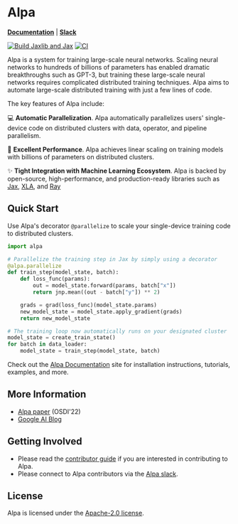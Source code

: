 # Alpa
[**Documentation**](https://alpa-projects.github.io) |
[**Slack**](https://forms.gle/YEZTCrtZD6EAVNBQ7)

[![Build Jaxlib and Jax](https://github.com/alpa-projects/alpa/actions/workflows/build_jax.yml/badge.svg)](https://github.com/alpa-projects/alpa/actions/workflows/build_jax.yml)
[![CI](https://github.com/alpa-projects/alpa/actions/workflows/ci.yml/badge.svg)](https://github.com/alpa-projects/alpa/actions/workflows/ci.yml)

Alpa is a system for training large-scale neural networks.
Scaling neural networks to hundreds of billions of parameters has enabled dramatic breakthroughs such as GPT-3, but training these large-scale neural networks requires complicated distributed training techniques.
Alpa aims to automate large-scale distributed training with just a few lines of code.

The key features of Alpa include:  

💻 **Automatic Parallelization**. Alpa automatically parallelizes users' single-device code on distributed clusters with data, operator, and pipeline parallelism. 

🚀 **Excellent Performance**. Alpa achieves linear scaling on training models with billions of parameters on distributed clusters.

✨ **Tight Integration with Machine Learning Ecosystem**. Alpa is backed by open-source, high-performance, and production-ready libraries such as [Jax](https://github.com/google/jax), [XLA](https://www.tensorflow.org/xla), and [Ray](https://github.com/ray-project/ray)

## Quick Start
Use Alpa's decorator ``@parallelize`` to scale your single-device training code to distributed clusters.

```python
import alpa

# Parallelize the training step in Jax by simply using a decorator
@alpa.parallelize
def train_step(model_state, batch):
    def loss_func(params):
        out = model_state.forward(params, batch["x"])
        return jnp.mean((out - batch["y"]) ** 2)

    grads = grad(loss_func)(model_state.params)
    new_model_state = model_state.apply_gradient(grads)
    return new_model_state

# The training loop now automatically runs on your designated cluster
model_state = create_train_state()
for batch in data_loader:
    model_state = train_step(model_state, batch)
```

Check out the [Alpa Documentation](https://alpa-projects.github.io) site for installation instructions, tutorials, examples, and more.

## More Information
- [Alpa paper](https://arxiv.org/pdf/2201.12023.pdf) (OSDI'22)
- [Google AI Blog](https://ai.googleblog.com/2022/05/alpa-automated-model-parallel-deep.html)

## Getting Involved
- Please read the [contributor guide](https://alpa-projects.github.io/developer/developer_guide.html) if you are interested in contributing to Alpa. 
- Please connect to Alpa contributors via the [Alpa slack](https://forms.gle/YEZTCrtZD6EAVNBQ7).

## License
Alpa is licensed under the [Apache-2.0 license](https://github.com/alpa-projects/alpa/blob/main/LICENSE).
